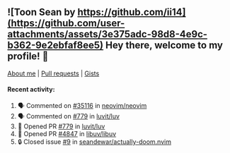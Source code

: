 ## ![Toon Sean by https://github.com/ii14](https://github.com/user-attachments/assets/3e375adc-98d8-4e9c-b362-9e2ebfaf8ee5) Hey there, welcome to my profile! 👋

[About me](https://seandewar.github.io/)
 | [Pull requests](https://github.com/search?p=1&q=author%3Aseandewar+is%3Apr)
 | [Gists](https://gist.github.com/seandewar)

#### Recent activity:

<!--START_SECTION:activity-->
1. 🗣 Commented on [#35116](https://github.com/neovim/neovim/issues/35116#issuecomment-3141784327) in [neovim/neovim](https://github.com/neovim/neovim)
2. 🗣 Commented on [#779](https://github.com/luvit/luv/pull/779#issuecomment-3126744704) in [luvit/luv](https://github.com/luvit/luv)
3. 💪 Opened PR [#779](https://github.com/luvit/luv/pull/779) in [luvit/luv](https://github.com/luvit/luv)
4. 💪 Opened PR [#4847](https://github.com/libuv/libuv/pull/4847) in [libuv/libuv](https://github.com/libuv/libuv)
5. 🔒 Closed issue [#9](https://github.com/seandewar/actually-doom.nvim/issues/9) in [seandewar/actually-doom.nvim](https://github.com/seandewar/actually-doom.nvim)
<!--END_SECTION:activity-->
